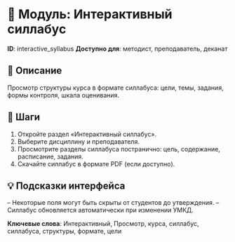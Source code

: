 # 📘 Модуль: Интерактивный силлабус
**ID**: interactive_syllabus
**Доступно для**: методист, преподаватель, деканат

## 📝 Описание
Просмотр структуры курса в формате силлабуса: цели, темы, задания, формы контроля, шкала оценивания.

## 🩜 Шаги
1. Откройте раздел «Интерактивный силлабус».
2. Выберите дисциплину и преподавателя.
3. Просмотрите разделы силлабуса постранично: цель, содержание, расписание, задания.
4. Скачайте силлабус в формате PDF (если доступно).

## 💡 Подсказки интерфейса
– Некоторые поля могут быть скрыты от студентов до утверждения.
– Силлабус обновляется автоматически при изменении УМКД.

**Ключевые слова**: Интерактивный, Просмотр, курса, силлабус, силлабуса, структуры, формате, цели
